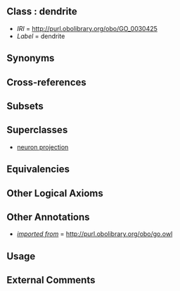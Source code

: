 
## Class : dendrite

 * *IRI* = http://purl.obolibrary.org/obo/GO_0030425
 * *Label* = dendrite

## Synonyms


## Cross-references


## Subsets


## Superclasses

 * [neuron projection](../../GO/05/GO_0043005.md)

## Equivalencies


## Other Logical Axioms


## Other Annotations

 * *[imported from](../../IAO/12/IAO_0000412.md)* = http://purl.obolibrary.org/obo/go.owl

## Usage


## External Comments

